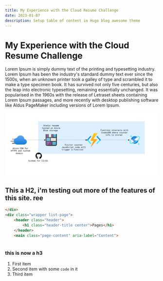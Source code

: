 ```yaml
---
title: My Experience with the Cloud Resume Challenge
date: 2023-01-07
description: Setup table of content in Hugo blog awesome theme
---
```


# My Experience with the Cloud Resume Challenge

Lorem Ipsum is simply dummy text of the printing and typesetting industry. Lorem Ipsum has been the industry's standard dummy text ever since the 1500s, when an unknown printer took a galley of type and scrambled it to make a type specimen book. It has survived not only five centuries, but also the leap into electronic typesetting, remaining essentially unchanged. It was popularised in the 1960s with the release of Letraset sheets containing Lorem Ipsum passages, and more recently with desktop publishing software like Aldus PageMaker including versions of Lorem Ipsum.

![Landscape](1.png)


## This a H2, i'm testing out more of the features of this site. ree
```html
</div>
<div class="wrapper list-page">
    <header class="header">
        <h1 class="header-title center">Pages</h1>
    </header>
    <main class="page-content" aria-label="Content">
        
```

### this is now a h3
1. First item
2. Second item with some `code` in it
3. Third item
